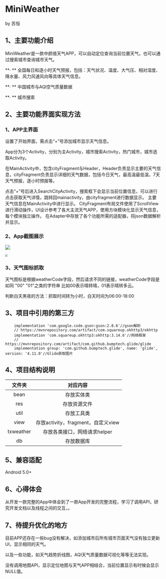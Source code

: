 # MiniWeather

by 苏恒

## 1、主要功能介绍

MiniWeather是一款中颜值天气APP，可以自动定位查询当前位置天气，也可以通过搜索城市查询城市天气。

**· **	全国每日和逐小时天气预报，包括：天气状况、温度、大气压、相对湿度、降水量、风力风速风向等具体天气信息。

**· **	中国城市与AQI空气质量数据

**· **	城市搜索

## 2、主要功能界面实现方法

### 1、APP主界面

设置了开始界面，需点击“+”号添加城市显示天气信息。

App分为3个Activity，分别为主Activity，城市搜索Activity，热门城市，城市选取Activity。

在MainActivity中，包含cityFragment与Header，Header负责显示主要的天气信息，cityFragment负责显示详细的天气数据，包括今日天气，最高温最低温，7天天气预报，逐小时预报等。

点击“+”号后进入SearchCityActivity，搜索框下会显示当前位置信息，可以进行点击获取天气详情，跳转回mainactivity，由cityfragment进行数据显示。
主要天气信息在MainActivity中进行显示。
CityFragment布局文件使用了ScrollView进行滑动操作，UI设计参考了各大主流天气APP，使用方块模块化显示天气信息，每个模块独立操作。
在Adapter中存放了各个功能所需的适配器，将json数据解析并显示。

### 2、App截图展示

![](D:\su-heng1-MiniWeather-master\MiniWeather\ScreenShot.png)

<img src="D:\su-heng1-MiniWeather-master\MiniWeather\Function showing.gif" style="zoom: 50%;" />

### 3、天气图标抓取

天气图标是根据weatherCode字段，然后请求不同的链接，weatherCode字段是如同 "00" "01"之类的字符串
比如00表示晴转晴，01表示晴转多云。

判断白天黑夜的方法：抓取时间转为小时，白天时间为06:00-18:00

## 3、项目中引用的第三方

```
	implementation 'com.google.code.gson:gson:2.8.6'//gson解析
    // https://mvnrepository.com/artifact/com.squareup.okhttp3/okhttp
    implementation 'com.squareup.okhttp3:okhttp:3.14.6'//网络框架
    // https://mvnrepository.com/artifact/com.github.bumptech.glide/glide
    implementation group: 'com.github.bumptech.glide', name: 'glide', version: '4.11.0'//Glide获取图片
```

## 4、项目结构说明

|  文件夹   |              对应内容              |
| :-------: | :--------------------------------: |
|   bean    |             存放实体类             |
|    res    |            存放资源文件            |
|   util    |             存放工具类             |
|   view    | 存放activity，fragment，自定义view |
| txweather |    存放各类接口，网络请求helper    |
|    db     |             存放数据库             |

## 5、兼容适配

Android 5.0+

## 6、心得体会

从开发一款完整的App中体会到了一款App开发的完整流程，学习了调用API，研究开发文档以及线程之间的交互，。

## 7、待提升优化的地方

目前APP还存在一些bug没有解决，如添加城市后所有城市页面天气没有独立更新UI，显示相同的天气。

以及一些功能，如天气趋势折线图，AQI天气质量数据可视化等等无法实现。

没有调用地图API，显示定位地图与天气APP相结合，当前位置显示有时候会显示NULL值。